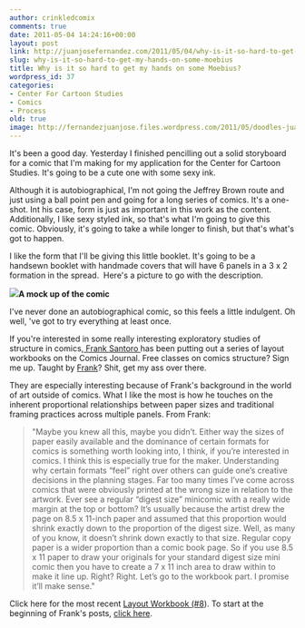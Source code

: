 ```yaml
---
author: crinkledcomix
comments: true
date: 2011-05-04 14:24:16+00:00
layout: post
link: http://juanjosefernandez.com/2011/05/04/why-is-it-so-hard-to-get-my-hands-on-some-moebius/
slug: why-is-it-so-hard-to-get-my-hands-on-some-moebius
title: Why is it so hard to get my hands on some Moebius?
wordpress_id: 37
categories:
- Center For Cartoon Studies
- Comics
- Process
old: true
image: http://fernandezjuanjose.files.wordpress.com/2011/05/doodles-juan-1.jpeg
---
```


It's been a good day. Yesterday I finished pencilling out a solid storyboard for a comic that I'm making for my application for the Center for Cartoon Studies. It's going to be a cute one with some sexy ink.
<!--more-->
Although it is autobiographical, I'm not going the Jeffrey Brown route and just using a ball point pen and going for a long series of comics. It's a one-shot. Int his case, form is just as important in this work as the content. Additionally, I like sexy styled ink, so that's what I'm going to give this comic. Obviously, it's going to take a while longer to finish, but that's what's got to happen.

I like the form that I'll be giving this little booklet. It's going to be a handsewn booklet with handmade covers that will have 6 panels in a 3 x 2 formation in the spread.  Here's a picture to go with the description.

![](http://fernandezjuanjose.files.wordpress.com/2011/05/doodles-juan-1.jpeg)**A mock up of the comic**

I've never done an autobiographical comic, so this feels a little indulgent. Oh well, 've got to try everything at least once.

If you're interested in some really interesting exploratory studies of structure in comics,[ Frank Santoro ](http://www.coldheatcomics.com/)has been putting out a series of layout workbooks on the Comics Journal. Free classes on comics structure? Sign me up. Taught by [Frank](http://www.pictureboxinc.com/topics/frank-santoro)? Shit, get my ass over there.

They are especially interesting because of Frank's background in the world of art outside of comics. What I like the most is how he touches on the inherent proportional relationships between paper sizes and traditional framing practices across multiple panels. From Frank:


<blockquote>"Maybe you knew all this, maybe you didn’t. Either way the sizes of paper easily available and the dominance of certain formats for comics is something worth looking into, I think, if you’re interested in comics. I think this is especially true for the maker. Understanding why certain formats “feel” right over others can guide one’s creative decisions in the planning stages. Far too many times I’ve come across comics that were obviously printed at the wrong size in relation to the artwork. Ever see a regular “digest size” minicomic with a really wide margin at the top or bottom? It’s usually because the artist drew the page on 8.5 x 11-inch paper and assumed that this proportion would shrink exactly down to the proportion of the digest size. Well, as many of you know, it doesn’t shrink down exactly to that size. Regular copy paper is a wider proportion than a comic book page. So if you use 8.5 x 11 paper to draw your originals for your standard digest size mini comic then you have to create a 7 x 11 inch area to draw within to make it line up. Right? Right. Let’s go to the workbook part. I promise it’ll make sense."</blockquote>


Click here for the most recent [Layout Workbook (#8](http://www.tcj.com/layout-workbook-8/)). To start at the beginning of Frank's posts, [click here](http://www.tcj.com/layout-workbook/).
